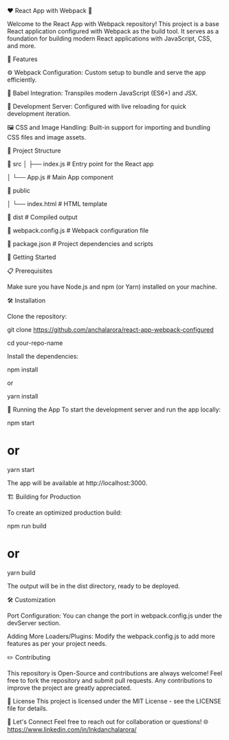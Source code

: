 ❤️ React App with Webpack 🚀


Welcome to the React App with Webpack repository! This project is a base React application configured with Webpack as the build tool. It serves as a foundation for building modern React applications with JavaScript, CSS, and more.

🚀 Features

⚙️ Webpack Configuration: Custom setup to bundle and serve the app efficiently.

🎨 Babel Integration: Transpiles modern JavaScript (ES6+) and JSX.

🔄 Development Server: Configured with live reloading for quick development iteration.

🖼️ CSS and Image Handling: Built-in support for importing and bundling CSS files and image assets.


🌱 Project Structure

📁 src
│   ├── index.js        # Entry point for the React app

│   └── App.js          # Main App component

📁 public

│   └── index.html      # HTML template

📁 dist                # Compiled output

📝 webpack.config.js   # Webpack configuration file

📄 package.json        # Project dependencies and scripts


🎉 Getting Started

📋 Prerequisites

Make sure you have Node.js and npm (or Yarn) installed on your machine.


🛠️ Installation

Clone the repository:

git clone https://github.com/anchalarora/react-app-webpack-configured

cd your-repo-name


Install the dependencies:

npm install

or

yarn install


🚀 Running the App
To start the development server and run the app locally:

npm start

# or

yarn start

The app will be available at http://localhost:3000.

🏗️ Building for Production

To create an optimized production build:

npm run build

# or

yarn build

The output will be in the dist directory, ready to be deployed.

🛠️ Customization

Port Configuration: You can change the port in webpack.config.js under the devServer section.

Adding More Loaders/Plugins: Modify the webpack.config.js to add more features as per your project needs.

✏️ Contributing

This repository is Open-Source and contributions are always welcome! Feel free to fork the repository and submit pull requests. Any contributions to improve the project are greatly appreciated.

🔗 License
This project is licensed under the MIT License - see the LICENSE file for details.

🤝 Let's Connect
Feel free to reach out for collaboration or questions! 🌐 https://www.linkedin.com/in/lnkdanchalarora/
